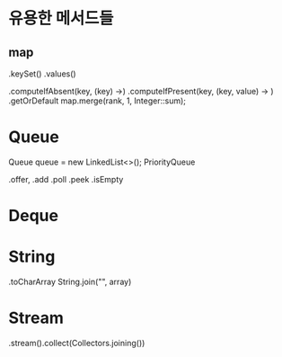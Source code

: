 # 유용한 메서드들

## map

.keySet()
.values()

.computeIfAbsent(key, (key) ->)
.computeIfPresent(key, (key, value) -> )
.getOrDefault
map.merge(rank, 1, Integer::sum);

# Queue

Queue<Integer> queue = new LinkedList<>();
PriorityQueue

.offer, .add
.poll
.peek
.isEmpty

# Deque

# String

.toCharArray
String.join("", array)

# Stream

.stream().collect(Collectors.joining())

